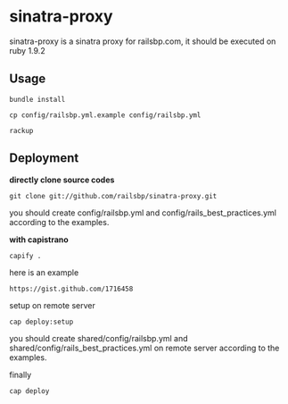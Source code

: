 sinatra-proxy
=============

sinatra-proxy is a sinatra proxy for railsbp.com, it should be executed on ruby 1.9.2

Usage
-----

    bundle install

    cp config/railsbp.yml.example config/railsbp.yml

    rackup

Deployment
----------

**directly clone source codes**

    git clone git://github.com/railsbp/sinatra-proxy.git

you should create config/railsbp.yml and config/rails_best_practices.yml according to the examples.

**with capistrano**

    capify .

here is an example

    https://gist.github.com/1716458

setup on remote server

    cap deploy:setup

you should create shared/config/railsbp.yml and shared/config/rails_best_practices.yml on remote server according to the examples.

finally

    cap deploy
